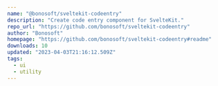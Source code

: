 ```yaml
---
name: "@bonosoft/sveltekit-codeentry"
description: "Create code entry component for SvelteKit."
repo_url: "https://github.com/bonosoft/sveltekit-codeentry"
author: "Bonosoft"
homepage: "https://github.com/bonosoft/sveltekit-codeentry#readme"
downloads: 10
updated: "2023-04-03T21:16:12.509Z"
tags: 
  - ui
  - utility
---
```

